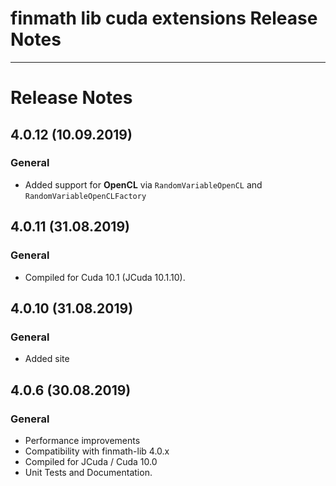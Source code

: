 finmath lib cuda extensions Release Notes
==========

****************************************

# Release Notes


## 4.0.12 (10.09.2019)

### General

- Added support for **OpenCL** via `RandomVariableOpenCL` and `RandomVariableOpenCLFactory`



## 4.0.11 (31.08.2019)

### General

- Compiled for Cuda 10.1 (JCuda 10.1.10).


## 4.0.10 (31.08.2019)

### General

- Added site


## 4.0.6 (30.08.2019)

### General

- Performance improvements
- Compatibility with finmath-lib 4.0.x
- Compiled for JCuda / Cuda 10.0
- Unit Tests and Documentation.
